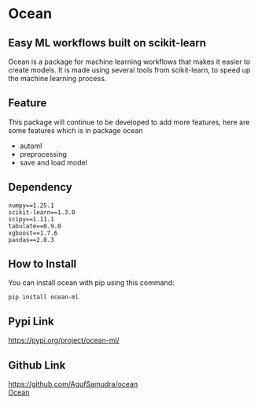 # Ocean

## Easy ML workflows built on scikit-learn

Ocean is a package for machine learning workflows that makes it easier to create models. It is made using several tools from scikit-learn, to speed up the machine learning process.

## Feature

This package will continue to be developed to add more features, here are some features
which is in package ocean

- automl
- preprocessing
- save and load model

## Dependency

```console
numpy==1.25.1
scikit-learn==1.3.0
scipy==1.11.1
tabulate==0.9.0
xgboost==1.7.6
pandas==2.0.3
```

## How to Install

You can install ocean with pip using this command:
```console
pip install ocean-ml
```

## Pypi Link

https://pypi.org/project/ocean-ml/

## Github Link
https://github.com/AgufSamudra/ocean <br>
[Ocean](https://github.com/AgufSamudra/ocean)
